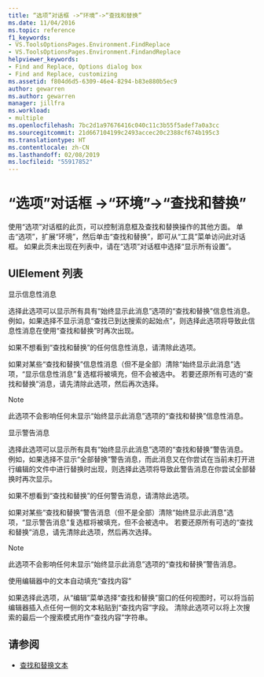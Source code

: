 ```yaml
---
title: “选项”对话框 ->“环境”->“查找和替换”
ms.date: 11/04/2016
ms.topic: reference
f1_keywords:
- VS.ToolsOptionsPages.Environment.FindReplace
- VS.ToolsOptionsPages.Environment.FindandReplace
helpviewer_keywords:
- Find and Replace, Options dialog box
- Find and Replace, customizing
ms.assetid: f804d6d5-6309-46e4-8294-b83e880b5ec9
author: gewarren
ms.author: gewarren
manager: jillfra
ms.workload:
- multiple
ms.openlocfilehash: 7bc2d1a97676416c040c11c3b55f5adef7a0a3cc
ms.sourcegitcommit: 21d667104199c2493accec20c2388cf674b195c3
ms.translationtype: HT
ms.contentlocale: zh-CN
ms.lasthandoff: 02/08/2019
ms.locfileid: "55917852"
---
```

# <a name="find-and-replace-environment-options-dialog-box"></a>“选项”对话框 ->“环境”->“查找和替换”

使用“选项”对话框的此页，可以控制消息框及查找和替换操作的其他方面。 单击“选项”，扩展“环境”，然后单击“查找和替换”，即可从“工具”菜单访问此对话框。 如果此页未出现在列表中，请在“选项”对话框中选择“显示所有设置”。

## <a name="uielement-list"></a>UIElement 列表

显示信息性消息

选择此选项可以显示所有具有“始终显示此消息”选项的“查找和替换”信息性消息。 例如，如果选择不显示消息“查找已到达搜索的起始点”，则选择此选项将导致此信息性消息在使用“查找和替换”时再次出现。

如果不想看到“查找和替换”的任何信息性消息，请清除此选项。

如果对某些“查找和替换”信息性消息（但不是全部）清除“始终显示此消息”选项，“显示信息性消息”复选框将被填充，但不会被选中。 若要还原所有可选的“查找和替换”消息，请先清除此选项，然后再次选择。

> [!NOTE]
> 此选项不会影响任何未显示“始终显示此消息”选项的“查找和替换”信息性消息。

显示警告消息

选择此选项可以显示所有具有“始终显示此消息”选项的“查找和替换”警告消息。 例如，如果选择不显示“全部替换”警告消息，而此消息又在你尝试在当前未打开进行编辑的文件中进行替换时出现，则选择此选项将导致此警告消息在你尝试全部替换时再次显示。

如果不想看到“查找和替换”的任何警告消息，请清除此选项。

如果对某些“查找和替换”警告消息（但不是全部）清除“始终显示此消息”选项，“显示警告消息”复选框将被填充，但不会被选中。 若要还原所有可选的“查找和替换”消息，请先清除此选项，然后再次选择。

> [!NOTE]
> 此选项不会影响任何未显示“始终显示此消息”选项的“查找和替换”警告消息。

使用编辑器中的文本自动填充“查找内容”

如果选择此选项，从“编辑”菜单选择“查找和替换”窗口的任何视图时，可以将当前编辑器插入点任何一侧的文本粘贴到“查找内容”字段。 清除此选项可以将上次搜索的最后一个搜索模式用作“查找内容”字符串。

## <a name="see-also"></a>请参阅

- [查找和替换文本](../../ide/finding-and-replacing-text.md)
